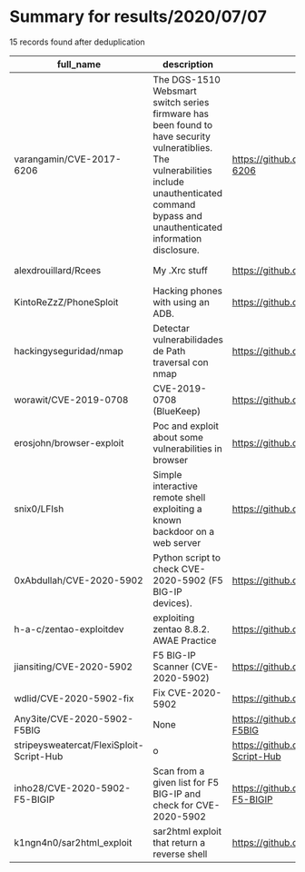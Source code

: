 
# Summary for results/2020/07/07
    
15 records found after deduplication

| full_name | description | html_url | matched_list | matched_count | pushed_at | size | stargazers_count | language | forks_count |
|------------------------------------------|-----------------------------------------------------------------------------------------------------------------------------------------------------------------------------------------------------|-------------------------------------------------------------|----------------------------------|-----------------|---------------------------|--------|--------------------|------------|---------------|
| varangamin/CVE-2017-6206 | The DGS-1510 Websmart switch series firmware has been found to have security vulneratiblies. The vulnerabilities include unauthenticated command bypass and unauthenticated information disclosure. | https://github.com/varangamin/CVE-2017-6206 | ['cve-2'] | 1 | 2020-07-07 00:01:32+00:00 | 8 | 1 | Python | 1 |
| alexdrouillard/Rcees | My .Xrc stuff | https://github.com/alexdrouillard/Rcees | ['rce'] | 1 | 2020-07-07 19:33:27+00:00 | 6 | 1 | Shell | 0 |
| KintoReZzZ/PhoneSploit | Hacking phones with using an ADB. | https://github.com/KintoReZzZ/PhoneSploit | ['sploit'] | 1 | 2020-07-07 13:46:45+00:00 | 9750 | 0 | Python | 0 |
| hackingyseguridad/nmap | Detectar vulnerabilidades de Path traversal con nmap | https://github.com/hackingyseguridad/nmap | ['exploit'] | 1 | 2020-07-07 06:17:50+00:00 | 23 | 10 | Lua | 4 |
| worawit/CVE-2019-0708 | CVE-2019-0708 (BlueKeep) | https://github.com/worawit/CVE-2019-0708 | ['cve-2'] | 1 | 2020-07-07 15:28:13+00:00 | 24 | 93 | Python | 17 |
| erosjohn/browser-exploit | Poc and exploit about some vulnerabilities in browser | https://github.com/erosjohn/browser-exploit | ['exploit', 'vulnerability poc'] | 2 | 2020-07-07 06:41:38+00:00 | 6954 | 0 | JavaScript | 0 |
| snix0/LFIsh | Simple interactive remote shell exploiting a known backdoor on a web server | https://github.com/snix0/LFIsh | ['exploit'] | 1 | 2020-07-07 16:55:36+00:00 | 1 | 0 | Shell | 0 |
| 0xAbdullah/CVE-2020-5902 | Python script to check CVE-2020-5902 (F5 BIG-IP devices). | https://github.com/0xAbdullah/CVE-2020-5902 | ['cve-2'] | 1 | 2020-07-07 12:48:31+00:00 | 18 | 1 | Python | 0 |
| h-a-c/zentao-exploitdev | exploiting zentao 8.8.2. AWAE Practice | https://github.com/h-a-c/zentao-exploitdev | ['exploit'] | 1 | 2020-07-07 09:46:34+00:00 | 43 | 0 | | 0 |
| jiansiting/CVE-2020-5902 | F5 BIG-IP Scanner (CVE-2020-5902) | https://github.com/jiansiting/CVE-2020-5902 | ['cve-2'] | 1 | 2020-07-07 02:03:40+00:00 | 0 | 5 | | 5 |
| wdlid/CVE-2020-5902-fix | Fix CVE-2020-5902 | https://github.com/wdlid/CVE-2020-5902-fix | ['cve-2'] | 1 | 2020-07-07 03:18:09+00:00 | 1 | 0 | Shell | 0 |
| Any3ite/CVE-2020-5902-F5BIG | None | https://github.com/Any3ite/CVE-2020-5902-F5BIG | ['cve-2'] | 1 | 2020-07-07 05:54:22+00:00 | 87 | 0 | Go | 0 |
| stripeysweatercat/FlexiSploit-Script-Hub | o | https://github.com/stripeysweatercat/FlexiSploit-Script-Hub | ['sploit'] | 1 | 2020-07-07 06:45:44+00:00 | 1 | 0 | | 0 |
| inho28/CVE-2020-5902-F5-BIGIP | Scan from a given list for F5 BIG-IP and check for CVE-2020-5902 | https://github.com/inho28/CVE-2020-5902-F5-BIGIP | ['cve-2'] | 1 | 2020-07-07 12:00:26+00:00 | 3 | 0 | Python | 0 |
| k1ngn4n0/sar2html_exploit | sar2html exploit that return a reverse shell | https://github.com/k1ngn4n0/sar2html_exploit | ['exploit'] | 1 | 2020-07-07 23:17:19+00:00 | 2 | 0 | Python | 0 |
